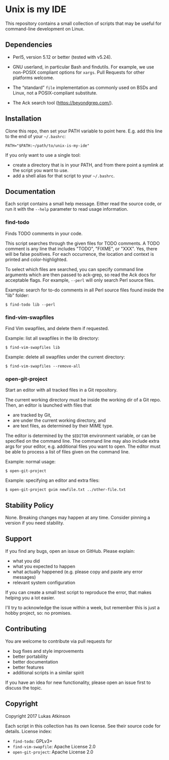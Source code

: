 Unix is my IDE
==============

This repository contains a small collection of scripts that may be useful for command-line development on Linux.

Dependencies
------------

 -  Perl5, version 5.12 or better (tested with v5.24).

 -  GNU userland, in particular Bash and findutils. For example, we use non-POSIX compliant options for `xargs`. Pull Requests for other platforms welcome.

 -  The “standard” `file` implementation as commonly used on BSDs and Linux, not a POSIX-compliant substitute.

 -  The Ack search tool (https://beyondgrep.com/).

Installation
------------

Clone this repo, then set your PATH variable to point here. E.g. add this line to the end of your `~/.bashrc`:

    PATH="$PATH:~/path/to/unix-is-my-ide"

If you only want to use a single tool:

 - create a directory that is in your PATH, and from there point a symlink at the script you want to use.
 - add a shell alias for that script to your `~/.bashrc`.

Documentation
-------------

Each script contains a small help message. Either read the source code, or run it with the `--help` parameter to read usage information.

### find-todo

Finds TODO comments in your code.

This script searches through the given files for TODO comments.  A TODO comment
is any line that includes "TODO", "FIXME", or "XXX".  Yes, there will be false
positives.  For each occurrence, the location and context is printed and
color-highlighted.

To select which files are searched, you can specify command line arguments
which are then passed to ack-grep, so read the Ack docs for acceptable
flags. For example, `--perl` will only search Perl source files.

Example: search for to-do comments in all Perl source files found inside the "lib" folder:

    $ find-todo lib --perl

### find-vim-swapfiles

Find Vim swapfiles, and delete them if requested.

Example: list all swapfiles in the lib directory:

    $ find-vim-swapfiles lib

Example: delete all swapfiles under the current directory:

    $ find-vim-swapfiles --remove-all

### open-git-project

Start an editor with all tracked files in a Git repository.

The current working directory must be inside the working dir of a Git repo.
Then, an editor is launched with files that

 - are tracked by Git,
 - are under the current working directory, and
 - are text files, as determined by their MIME type.

The editor is determined by the `$EDITOR` environment variable, or can be specified on the command line. The command line may also include extra args for your editor, e.g. additional files you want to open. The editor must be able to process a list of files given on the command line.

Example: normal usage:

    $ open-git-project

Example: specifying an editor and extra files:

    $ open-git-project gvim newfile.txt ../other-file.txt

Stability Policy
----------------

None. Breaking changes may happen at any time. Consider pinning a version if you need stability.

Support
-------

If you find any bugs, open an issue on GitHub. Please explain:

 - what you did
 - what you expected to happen
 - what actually happened (e.g. please copy and paste any error messages)
 - relevant system configuration

If you can create a small test script to reproduce the error, that makes helping you a lot easier.

I'll try to acknowledge the issue within a week, but remember this is just a hobby project, so: no promises.

Contributing
------------

You are welcome to contribute via pull requests for

 - bug fixes and style improvements
 - better portability
 - better documentation
 - better features
 - additional scripts in a similar spirit

If you have an idea for new functionality, please open an issue first to discuss the topic.

Copyright
---------

Copyright 2017 Lukas Atkinson

Each script in this collection has its own license. See their source code for details. License index:

 - `find-todo`: GPLv3+
 - `find-vim-swapfile`: Apache License 2.0
 - `open-git-project`: Apache License 2.0

